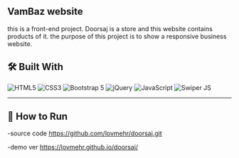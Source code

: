   ## VamBaz website
this is a front-end project.
Doorsaj is a store and this website contains products of it.
the purpose of this project is to show a responsive business website.

## 🛠️ Built With
![HTML5](https://img.shields.io/badge/HTML5-E34F26?style=for-the-badge&logo=html5&logoColor=white)
![CSS3](https://img.shields.io/badge/CSS3-1572B6?style=for-the-badge&logo=css3&logoColor=white)
![Bootstrap 5](https://img.shields.io/badge/Bootstrap-7952B3?style=for-the-badge&logo=bootstrap&logoColor=white)
![jQuery](https://img.shields.io/badge/jQuery-0769AD?style=for-the-badge&logo=jquery&logoColor=white)
![JavaScript](https://img.shields.io/badge/JavaScript-F7DF1E?style=for-the-badge&logo=javascript&logoColor=black)
![Swiper JS](https://img.shields.io/badge/Swiper-6332F6?style=for-the-badge&logo=swiper&logoColor=white)

---

## 🚀 How to Run
-source code
https://github.com/lovmehr/doorsaj.git

-demo ver
https://lovmehr.github.io/doorsaj/
